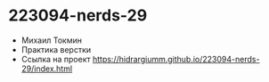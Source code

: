 # 223094-nerds-29
* Михаил Токмин 
* Практика верстки
* Ссылка на проект https://hidrargiumm.github.io/223094-nerds-29/index.html 
